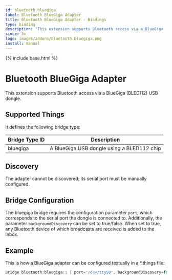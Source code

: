```yaml
---
id: bluetooth.bluegiga
label: Bluetooth BlueGiga Adapter
title: Bluetooth BlueGiga Adapter - Bindings
type: binding
description: "This extension supports Bluetooth access via a BlueGiga (BLED112) USB dongle."
since: 3x
logo: images/addons/bluetooth.bluegiga.png
install: manual
---
```


<!-- Attention authors: Do not edit directly. Please add your changes to the appropriate source repository -->

{% include base.html %}

# Bluetooth BlueGiga Adapter

<AddonLogo />

This extension supports Bluetooth access via a BlueGiga (BLED112) USB dongle.

## Supported Things

It defines the following bridge type:

| Bridge Type ID | Description                                                               |
|----------------|---------------------------------------------------------------------------|
| bluegiga       | A BlueGiga USB dongle using a BLED112 chip                                |

## Discovery

The adapter cannot be discovered; its serial port must be manually configured.

## Bridge Configuration

The bluegiga bridge requires the configuration parameter `port`, which corresponds to the serial port the dongle is connected to.
Additionally, the parameter `backgroundDiscovery` can be set to true/false. When set to true, any Bluetooth device of which broadcasts are received is added to the Inbox.

## Example

This is how a BlueGiga adapter can be configured textually in a *.things file:

```java
Bridge bluetooth:bluegiga:1 [ port="/dev/ttyS0", backgroundDiscovery=false ]
```
